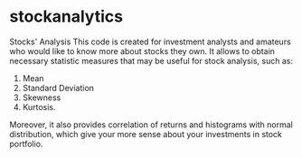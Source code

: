 # stockanalytics
Stocks' Analysis
This code is created for investment analysts and amateurs who would like to know more about stocks they own. 
It allows to obtain necessary statistic measures that may be useful for stock analysis, such as: 

1. Mean 
2. Standard Deviation 
3. Skewness 
4. Kurtosis.

Moreover, it also provides correlation of returns and histograms with normal distribution, which give your more sense about your investments in stock portfolio.
